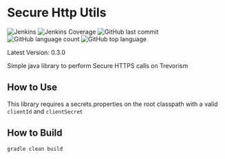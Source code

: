  # Secure Http Utils
![Jenkins](https://img.shields.io/jenkins/build/http/trevorism-build.eastus.cloudapp.azure.com/secure-http-utils)
![Jenkins Coverage](https://img.shields.io/jenkins/coverage/jacoco/http/trevorism-build.eastus.cloudapp.azure.com/secure-http-utils)
![GitHub last commit](https://img.shields.io/github/last-commit/trevorism/secure-http-utils)
![GitHub language count](https://img.shields.io/github/languages/count/trevorism/secure-http-utils)
![GitHub top language](https://img.shields.io/github/languages/top/trevorism/secure-http-utils)
 
Latest Version: 0.3.0 
 
Simple java library to perform Secure HTTPS calls on Trevorism 
 
## How to Use 
This library requires a secrets.properties on the root classpath with a
valid `clientId` and `clientSecret`

## How to Build
`gradle clean build`
